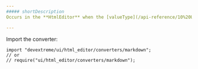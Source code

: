 ```yaml
---
##### shortDescription
Occurs in the **HtmlEditor** when the [valueType](/api-reference/10%20UI%20Widgets/dxHtmlEditor/1%20Configuration/valueType.md '/Documentation/ApiReference/UI_Widgets/dxHtmlEditor/Configuration/#valueType') is *"markdown"* but the markdown converter is not imported.

---
```

Import the converter: 

    import "devextreme/ui/html_editor/converters/markdown";
    // or
    // require("ui/html_editor/converters/markdown");
